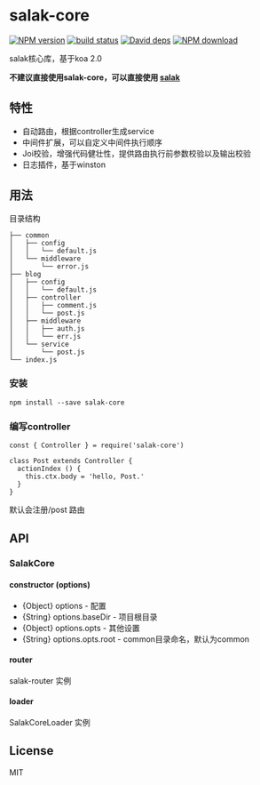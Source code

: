 # salak-core

[![NPM version][npm-image]][npm-url]
[![build status][travis-image]][travis-url]
[![David deps][david-image]][david-url]
[![NPM download][download-image]][download-url]

[npm-image]: https://img.shields.io/npm/v/salak-core.svg?style=flat-square
[npm-url]: https://npmjs.org/package/salak-core
[travis-image]: https://img.shields.io/travis/SalakJS/salak-core.svg?style=flat-square
[travis-url]: https://travis-ci.org/SalakJS/salak-core
[david-image]: https://img.shields.io/david/SalakJS/salak-core.svg?style=flat-square
[david-url]: https://david-dm.org/SalakJS/salak-core
[download-image]: https://img.shields.io/npm/dm/salak-core.svg?style=flat-square
[download-url]: https://npmjs.org/package/salak-core

salak核心库，基于koa 2.0

**不建议直接使用salak-core，可以直接使用 [salak](https://github.com/salakJS/salak)**

## 特性

- 自动路由，根据controller生成service
- 中间件扩展，可以自定义中间件执行顺序
- Joi校验，增强代码健壮性，提供路由执行前参数校验以及输出校验
- 日志插件，基于winston

## 用法

目录结构

```
├── common
│   ├── config
│   │   └── default.js
│   └── middleware
│       └── error.js
├── blog
│   ├── config
│   │   └── default.js
│   ├── controller
│   │   ├── comment.js
│   │   └── post.js
│   ├── middleware
│   │   ├── auth.js
│   │   └── err.js
│   └── service
│       └── post.js
└── index.js
```

### 安装

```
npm install --save salak-core
```

### 编写controller

```
const { Controller } = require('salak-core')

class Post extends Controller {
  actionIndex () {
    this.ctx.body = 'hello, Post.'
  }
}
```

默认会注册/post 路由

## API

### SalakCore

#### constructor (options)

- {Object} options - 配置
- {String} options.baseDir - 项目根目录
- {Object} options.opts - 其他设置
- {String} options.opts.root - common目录命名，默认为common

#### router

salak-router 实例

#### loader

SalakCoreLoader 实例

## License

MIT
